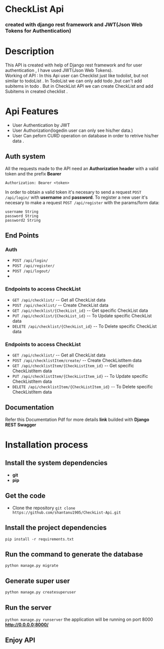 # CheckList Api
### created with django rest framework and JWT(Json Web Tokens for Authentication)

# Description
This API is created with help of Django rest framework and for user authentication , I have used JWT(Json Web Tokens). <br>
  Working of API   : In this Api user can Checklist just like todolist, but not similar to todoList . In TodoList we can only add todo ,but can't add subitems in todo . 
But in CheckList API we can create CheckList and add Subitems in created checklist .

# Api Features 
* User Authentication by JWT
* User Authorization(logedin user can only see his/her data.)
* User Can peforn CURD operation on database in order to retrive his/her data .
## Auth system

All the requests made to the API need an **Authorization header** with a valid token and the prefix **Bearer**

```Authorization: Bearer <token>```

In order to obtain a valid token it's necesary to send a request `POST /api/login/` with **username** and **password**. To register a new user it's necesary to make a request `POST /api/register` with the params/form data:
```
username String
password String
password2 String
```

## End Points
### Auth
* `POST /api/login/`
* `POST /api/register/`
* `POST /api/logout/`
* 

### Endpoints to access CheckList 
* `GET /api/checklist/`                    -- Get all CheckList data
* `POST /api/checklist/`                   -- Create CheckList data
* `GET /api/checklist/{CheckList_id}`      -- Get specific CheckList data
* `PUT /api/checklist/{CheckList_id}`      -- To Update specific CheckList data
* `DELETE /api/checklist/{CheckList_id}`   -- To Delete specific CheckList data


### Endpoints to access CheckList 
* `GET /api/checklist/`                               -- Get all CheckList data
* `POST /api/checklistItem/create/`                   -- Create CheckListItem data
* `GET /api/checklistItem/{CheckListItem_id}`         -- Get specific CheckListItem data
* `PUT /api/checklistItem/{CheckListItem_id}`         -- To Update specific CheckListItem data
* `DELETE /api/checklistItem/{CheckListItem_id}`      -- To Delete specific CheckListItem data

## Documentation
Refer this Documentation Pdf for more details **link** builded with **Django REST Swagger**

# Installation process 

## Install the system dependencies
* **git** 
* **pip**

## Get the code
* Clone the repository
`git clone https://github.com/shantanu1905/CheckList-Api.git`

## Install the project dependencies

`pip install -r requirements.txt`

## Run the command to generate the database
`python manage.py migrate`

## Generate super user
`python manage.py createsuperuser`

## Run the server
`python manage.py runserver` the application will be running on port 8000 **http://0.0.0.0:8000/**

## Enjoy API
